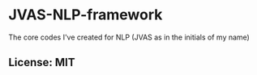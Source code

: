 # JVAS-NLP-framework
The core codes I've created for NLP (JVAS as in the initials of my name)

## License: MIT
